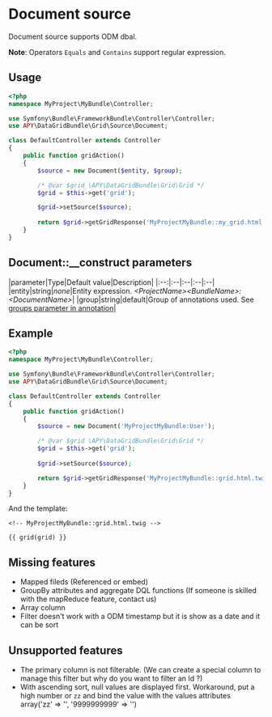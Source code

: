 Document source
===============

Document source supports ODM dbal.

**Note**: Operators `Equals` and `Contains` support regular expression.

## Usage

```php
<?php
namespace MyProject\MyBundle\Controller;

use Symfony\Bundle\FrameworkBundle\Controller\Controller;
use APY\DataGridBundle\Grid\Source\Document;

class DefaultController extends Controller
{
    public function gridAction()
    {
        $source = new Document($entity, $group);

        /* @var $grid \APY\DataGridBundle\Grid\Grid */
        $grid = $this->get('grid');

        $grid->setSource($source);
        
        return $grid->getGridResponse('MyProjectMyBundle::my_grid.html.twig');
    }
}
```

## Document::__construct parameters

|parameter|Type|Default value|Description|
|:--:|:--|:--|:--|:--|
|entity|string|_none_|Entity expression. _\<ProjectName\>\<BundleName\>:\<DocumentName\>_|
|group|string|default|Group of annotations used. See [groups parameter in annotation](../columns_configuration/annotations/column_annotation_property.md#available-attributes)|

## Example

```php
<?php
namespace MyProject\MyBundle\Controller;

use Symfony\Bundle\FrameworkBundle\Controller\Controller;
use APY\DataGridBundle\Grid\Source\Document;

class DefaultController extends Controller
{
    public function gridAction()
    {
        $source = new Document('MyProjectMyBundle:User');

        /* @var $grid \APY\DataGridBundle\Grid\Grid */
        $grid = $this->get('grid');
        
        $grid->setSource($source);

        return $grid->getGridResponse('MyProjectMyBundle::grid.html.twig');
    }
}
```

And the template:

```janjo
<!-- MyProjectMyBundle::grid.html.twig -->

{{ grid(grid) }}
```

## Missing features

* Mapped fileds (Referenced or embed)
* GroupBy attributes and aggregate DQL functions (If someone is skilled with the mapReduce feature, contact us)
* Array column
* Filter doesn't work with a ODM timestamp but it is show as a date and it can be sort

## Unsupported features

* The primary column is not filterable. (We can create a special column to manage this filter but why do you want to filter an Id ?)
* With ascending sort, null values are displayed first. Workaround, put a high number or `zz` and bind the value with the values attributes array('zz' => '', '9999999999' => '')
